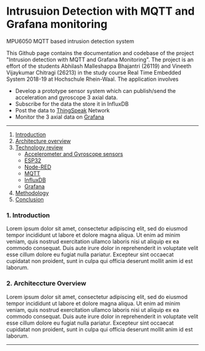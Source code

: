 # Intrusuion Detection with MQTT and Grafana monitoring
MPU6050 MQTT based intrusion detection system


This Github page contains the documentation and codebase of the project "Intrusion detection with MQTT and Grafana Monitoring". The project is an effort of the students Abhilash Malleshappa Bhajantri (26119) and Vineeth Vijaykumar Chitragi (26213) in the study course Real Time Embedded System 2018-19 at Hochschule Rhein-Waal. The application involves

  - Develop a prototype sensor system which can publish/send the acceleration and gyroscope 3 axial data.
  - Subscribe for the data the store it in InfluxDB
  - Post the data to [ThingSpeak] Network 
  - Monitor the 3 axial data on [Grafana]
  
 ___

1. [Introduction](#1-introduction)
2. [Architecture overview](#2-architecture-overview)
2. [Technology review](#Technology-Review)
    - [Accelerometer and Gyroscope sensors](#Accelerometer-And-Gyroscope-Sensors)
    - [ESP32](#ESP32)
    - [Node-RED](#Node-Red) 
    - [MQTT](#MQTT)
    - [InfluxDB](#InfluxDB)
    - [Grafana](#Grafana)
3. [Methodology](#Methodology)
4. [Conclusion](#Conclusion)

### 1. Introduction
Lorem ipsum dolor sit amet, consectetur adipiscing elit, sed do eiusmod tempor incididunt ut labore et dolore magna aliqua. Ut enim ad minim veniam, quis nostrud exercitation ullamco laboris nisi ut aliquip ex ea commodo consequat. Duis aute irure dolor in reprehenderit in voluptate velit esse cillum dolore eu fugiat nulla pariatur. Excepteur sint occaecat cupidatat non proident, sunt in culpa qui officia deserunt mollit anim id est laborum.

### 2. Architeccture Overview
Lorem ipsum dolor sit amet, consectetur adipiscing elit, sed do eiusmod tempor incididunt ut labore et dolore magna aliqua. Ut enim ad minim veniam, quis nostrud exercitation ullamco laboris nisi ut aliquip ex ea commodo consequat. Duis aute irure dolor in reprehenderit in voluptate velit esse cillum dolore eu fugiat nulla pariatur. Excepteur sint occaecat cupidatat non proident, sunt in culpa qui officia deserunt mollit anim id est laborum.

----


[//]: # (These are reference links used in the body of this note and get stripped out when the markdown processor does its job. There is no need to format nicely because it shouldn't be seen. Thanks SO - http://stackoverflow.com/questions/4823468/store-comments-in-markdown-syntax)


   [ThingSpeak]: <https://thingspeak.com/>
   [Grafana]: https://grafana.com/
   [john gruber]: <http://daringfireball.net>
   [df1]: <http://daringfireball.net/projects/markdown/>
   [markdown-it]: <https://github.com/markdown-it/markdown-it>
   [Ace Editor]: <http://ace.ajax.org>
   [node.js]: <http://nodejs.org>
   [Twitter Bootstrap]: <http://twitter.github.com/bootstrap/>
   [jQuery]: <http://jquery.com>
   [@tjholowaychuk]: <http://twitter.com/tjholowaychuk>
   [express]: <http://expressjs.com>
   [AngularJS]: <http://angularjs.org>
   [Gulp]: <http://gulpjs.com>

   [PlDb]: <https://github.com/joemccann/dillinger/tree/master/plugins/dropbox/README.md>
   [PlGh]: <https://github.com/joemccann/dillinger/tree/master/plugins/github/README.md>
   [PlGd]: <https://github.com/joemccann/dillinger/tree/master/plugins/googledrive/README.md>
   [PlOd]: <https://github.com/joemccann/dillinger/tree/master/plugins/onedrive/README.md>
   [PlMe]: <https://github.com/joemccann/dillinger/tree/master/plugins/medium/README.md>
   [PlGa]: <https://github.com/RahulHP/dillinger/blob/master/plugins/googleanalytics/README.md>
